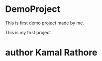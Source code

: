 # DemoProject
This is first demo project made by me.
<p>This is my first project</p>
<h1>author Kamal Rathore</h1>
